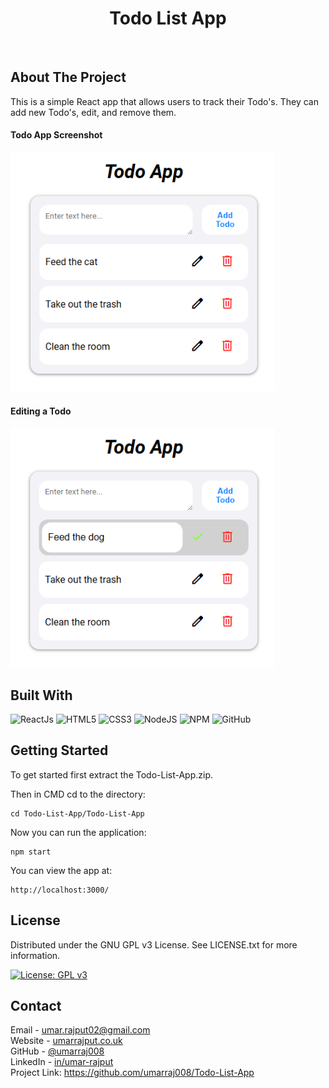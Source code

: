 <h1 align="center">Todo List App</h1>
<br>

## About The Project

This is a simple React app that allows users to track their Todo's. They can add new Todo's, edit, and remove them.
<br>

#### Todo App Screenshot
![Screenshot](https://raw.githubusercontent.com/umarraj008/Todo-List-App/main/todo-list-app/public/screenshot.png)
<br>

#### Editing a Todo
![Screenshot](https://raw.githubusercontent.com/umarraj008/Todo-List-App/main/todo-list-app/public/screenshot2.png)

## Built With

![ReactJs](https://img.shields.io/badge/-ReactJs-61DAFB?logo=react&logoColor=white&style=for-the-badge)
![HTML5](https://img.shields.io/badge/html5-%23E34F26.svg?style=for-the-badge&logo=html5&logoColor=white)
![CSS3](https://img.shields.io/badge/css3-%231572B6.svg?style=for-the-badge&logo=css3&logoColor=white)
![NodeJS](https://img.shields.io/badge/node.js-6DA55F?style=for-the-badge&logo=node.js&logoColor=white)
![NPM](https://img.shields.io/badge/NPM-%23CB3837.svg?style=for-the-badge&logo=npm&logoColor=white)
![GitHub](https://img.shields.io/badge/github-%23121011.svg?style=for-the-badge&logo=github&logoColor=white)


## Getting Started

To get started first extract the Todo-List-App.zip.  

Then in CMD cd to the directory:
```
cd Todo-List-App/Todo-List-App
```
Now you can run the application:
```
npm start
```

You can view the app at:
```
http://localhost:3000/
```


## License

Distributed under the GNU GPL v3 License. See LICENSE.txt for more information.

[![License: GPL v3](https://img.shields.io/badge/License-GPLv3-blue.svg)](https://www.gnu.org/licenses/gpl-3.0)


## Contact

Email - umar.rajput02@gmail.com  
Website - [umarrajput.co.uk](umarrajput.co.uk)  
GitHub - [@umarraj008](https://github.com/umarraj008)  
LinkedIn - [in/umar-rajput](https://www.linkedin.com/in/umar-rajput/)   
Project Link: https://github.com/umarraj008/Todo-List-App
